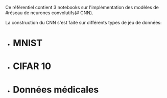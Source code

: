 Ce référentiel contient 3 notebooks sur l'implémentation des modèles de #réseau de neurones convolutifs(# CNN).

La construction du CNN s'est faite sur différents types de jeu de données:

- # MNIST
- # CIFAR 10
- # Données médicales
